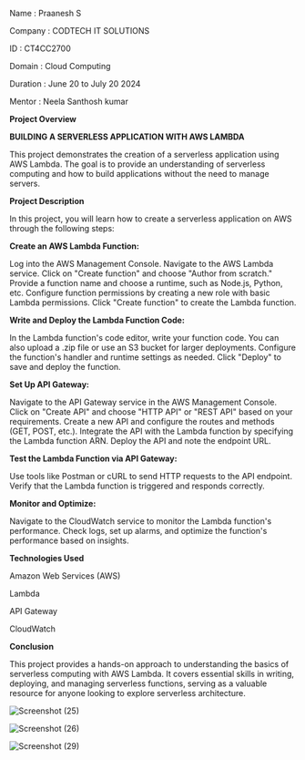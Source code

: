 Name : Praanesh S 

Company : CODTECH IT SOLUTIONS 

ID : CT4CC2700 

Domain : Cloud Computing 

Duration : June 20 to July 20 2024 

Mentor : Neela Santhosh kumar

**Project Overview**

**BUILDING A SERVERLESS APPLICATION WITH AWS LAMBDA**

This project demonstrates the creation of a serverless application using AWS Lambda. The goal is to provide an understanding of serverless computing and how to build applications without the need to manage servers.

**Project Description**

In this project, you will learn how to create a serverless application on AWS through the following steps:

**Create an AWS Lambda Function:**

Log into the AWS Management Console.
Navigate to the AWS Lambda service.
Click on "Create function" and choose "Author from scratch."
Provide a function name and choose a runtime, such as Node.js, Python, etc.
Configure function permissions by creating a new role with basic Lambda permissions.
Click "Create function" to create the Lambda function.

**Write and Deploy the Lambda Function Code:**

In the Lambda function's code editor, write your function code.
You can also upload a .zip file or use an S3 bucket for larger deployments.
Configure the function's handler and runtime settings as needed.
Click "Deploy" to save and deploy the function.

**Set Up API Gateway:**

Navigate to the API Gateway service in the AWS Management Console.
Click on "Create API" and choose "HTTP API" or "REST API" based on your requirements.
Create a new API and configure the routes and methods (GET, POST, etc.).
Integrate the API with the Lambda function by specifying the Lambda function ARN.
Deploy the API and note the endpoint URL.

**Test the Lambda Function via API Gateway:**

Use tools like Postman or cURL to send HTTP requests to the API endpoint.
Verify that the Lambda function is triggered and responds correctly.

**Monitor and Optimize:**

Navigate to the CloudWatch service to monitor the Lambda function's performance.
Check logs, set up alarms, and optimize the function's performance based on insights.

**Technologies Used**

Amazon Web Services (AWS)

Lambda

API Gateway

CloudWatch

**Conclusion**

This project provides a hands-on approach to understanding the basics of serverless computing with AWS Lambda. It covers essential skills in writing, deploying, and managing serverless functions, serving as a valuable resource for anyone looking to explore serverless architecture.

![Screenshot (25)](https://github.com/Praanesh7781/CODTECH-task-2/assets/137862856/bb8fb349-2eaf-40b6-bf36-72114cae7bc0)

![Screenshot (26)](https://github.com/Praanesh7781/CODTECH-task-2/assets/137862856/bf22157d-2888-40a0-abbe-7927887de9e3)

![Screenshot (29)](https://github.com/Praanesh7781/CODTECH-task-2/assets/137862856/7d4e325e-b757-4d13-9d9a-395ee7e70923)

